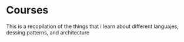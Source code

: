 # Courses

This is a recopilation of the things that i learn about different languajes, dessing patterns, and architecture
